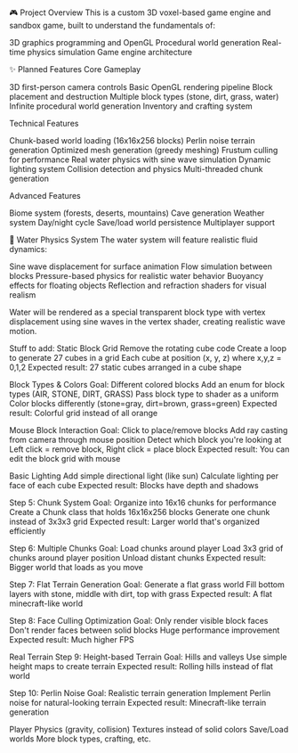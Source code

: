 🎮 Project Overview
This is a custom 3D voxel-based game engine and sandbox game, built to understand the fundamentals of:

3D graphics programming and OpenGL
Procedural world generation
Real-time physics simulation
Game engine architecture

✨ Planned Features
Core Gameplay

 3D first-person camera controls
 Basic OpenGL rendering pipeline
 Block placement and destruction
 Multiple block types (stone, dirt, grass, water)
 Infinite procedural world generation
 Inventory and crafting system

Technical Features

 Chunk-based world loading (16x16x256 blocks)
 Perlin noise terrain generation
 Optimized mesh generation (greedy meshing)
 Frustum culling for performance
 Real water physics with sine wave simulation
 Dynamic lighting system
 Collision detection and physics
 Multi-threaded chunk generation

Advanced Features

 Biome system (forests, deserts, mountains)
 Cave generation
 Weather system
 Day/night cycle
 Save/load world persistence
 Multiplayer support

🌊 Water Physics System
The water system will feature realistic fluid dynamics:

Sine wave displacement for surface animation
Flow simulation between blocks
Pressure-based physics for realistic water behavior
Buoyancy effects for floating objects
Reflection and refraction shaders for visual realism

Water will be rendered as a special transparent block type with vertex displacement using sine waves in the vertex shader, creating realistic wave motion.


Stuff to add:
Static Block Grid
Remove the rotating cube code
Create a loop to generate 27 cubes in a grid
Each cube at position (x, y, z) where x,y,z = 0,1,2
Expected result: 27 static cubes arranged in a cube shape

Block Types & Colors
Goal: Different colored blocks
Add an enum for block types (AIR, STONE, DIRT, GRASS)
Pass block type to shader as a uniform
Color blocks differently (stone=gray, dirt=brown, grass=green)
Expected result: Colorful grid instead of all orange

Mouse Block Interaction
Goal: Click to place/remove blocks
Add ray casting from camera through mouse position
Detect which block you're looking at
Left click = remove block, Right click = place block
Expected result: You can edit the block grid with mouse

Basic Lighting
Add simple directional light (like sun)
Calculate lighting per face of each cube
Expected result: Blocks have depth and shadows

Step 5: Chunk System
Goal: Organize into 16x16 chunks for performance
Create a Chunk class that holds 16x16x256 blocks
Generate one chunk instead of 3x3x3 grid
Expected result: Larger world that's organized efficiently

Step 6: Multiple Chunks
Goal: Load chunks around player
Load 3x3 grid of chunks around player position
Unload distant chunks
Expected result: Bigger world that loads as you move

Step 7: Flat Terrain Generation
Goal: Generate a flat grass world
Fill bottom layers with stone, middle with dirt, top with grass
Expected result: A flat minecraft-like world

Step 8: Face Culling Optimization
Goal: Only render visible block faces
Don't render faces between solid blocks
Huge performance improvement
Expected result: Much higher FPS


Real Terrain
Step 9: Height-based Terrain
Goal: Hills and valleys
Use simple height maps to create terrain
Expected result: Rolling hills instead of flat world

Step 10: Perlin Noise
Goal: Realistic terrain generation
Implement Perlin noise for natural-looking terrain
Expected result: Minecraft-like terrain generation


Player Physics (gravity, collision)
Textures instead of solid colors
Save/Load worlds
More block types, crafting, etc.